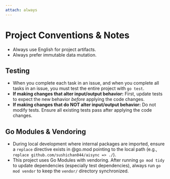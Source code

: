 ```yaml
---
attach: always
---
```


# Project Conventions & Notes

- Always use English for project artifacts.
- Always prefer immutable data mutation.

## Testing

- When you complete each task in an issue, and when you complete all tasks in an issue, you must test the entire project with `go test`.
- **If making changes that alter input/output behavior:** First, update tests to expect the new behavior *before* applying the code changes.
- **If making changes that do NOT alter input/output behavior:** Do not modify tests. Ensure all existing tests pass after applying the code changes.

## Go Modules & Vendoring

- During local development where internal packages are imported, ensure a `replace` directive exists in @go.mod pointing to the local path (e.g., `replace github.com/sushichan044/aisync => ./`).
- This project uses Go Modules with vendoring. After running `go mod tidy` to update dependencies (especially test dependencies), always run `go mod vendor` to keep the `vendor/` directory synchronized.
